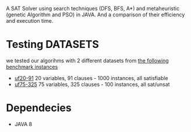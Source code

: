 A SAT Solver using search techniques (DFS, BFS, A*) and metaheuristic (genetic Algorithm and PSO) in JAVA. And a comparison of their efficiency and execution time.

# Testing DATASETS
we tested our algorihms with 2 different datasets from [the following benchmark instances](https://www.cs.ubc.ca/~hoos/SATLIB/benchm.html)
* [uf20-91](https://www.cs.ubc.ca/~hoos/SATLIB/Benchmarks/SAT/RND3SAT/uf20-91.tar.gz) 20 variables, 91 clauses - 1000 instances, all satisfiable
* [uf75-325](https://www.cs.ubc.ca/~hoos/SATLIB/Benchmarks/SAT/RND3SAT/uf75-325.tar.gz) 75 variables, 325 clauses - 100 instances, all sat/unsat

# Dependecies
* JAVA 8
